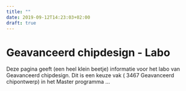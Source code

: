 ```yaml
---
title: ""
date: 2019-09-12T14:23:03+02:00
draft: true
---
```


# Geavanceerd chipdesign - Labo 

Deze pagina geeft (een heel klein beetje) informatie voor het labo van Geavanceerd chipdesign. Dit is een keuze vak ( 
3467 Geavanceerd chipontwerp) in het Master programma ...
